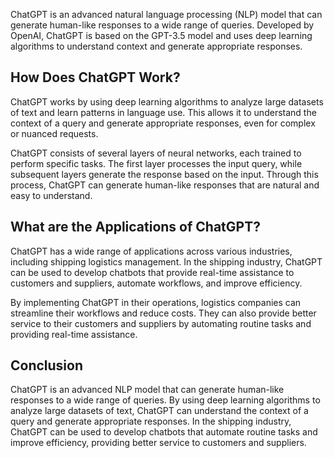 

ChatGPT is an advanced natural language processing (NLP) model that can generate human-like responses to a wide range of queries. Developed by OpenAI, ChatGPT is based on the GPT-3.5 model and uses deep learning algorithms to understand context and generate appropriate responses.

How Does ChatGPT Work?
----------------------

ChatGPT works by using deep learning algorithms to analyze large datasets of text and learn patterns in language use. This allows it to understand the context of a query and generate appropriate responses, even for complex or nuanced requests.

ChatGPT consists of several layers of neural networks, each trained to perform specific tasks. The first layer processes the input query, while subsequent layers generate the response based on the input. Through this process, ChatGPT can generate human-like responses that are natural and easy to understand.

What are the Applications of ChatGPT?
-------------------------------------

ChatGPT has a wide range of applications across various industries, including shipping logistics management. In the shipping industry, ChatGPT can be used to develop chatbots that provide real-time assistance to customers and suppliers, automate workflows, and improve efficiency.

By implementing ChatGPT in their operations, logistics companies can streamline their workflows and reduce costs. They can also provide better service to their customers and suppliers by automating routine tasks and providing real-time assistance.

Conclusion
----------

ChatGPT is an advanced NLP model that can generate human-like responses to a wide range of queries. By using deep learning algorithms to analyze large datasets of text, ChatGPT can understand the context of a query and generate appropriate responses. In the shipping industry, ChatGPT can be used to develop chatbots that automate routine tasks and improve efficiency, providing better service to customers and suppliers.

